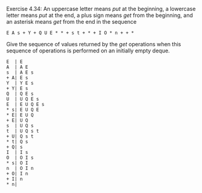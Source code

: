 Exercise 4.34: An uppercase letter means _put_ at the
beginning, a lowercase letter means _put_ at the end, a
plus sign means _get_ from the beginning, and an asterisk
means _get_ from the end in the sequence

```
E A s + Y + Q U E * * + s t + * + I O * n + + *
```

Give the sequence of values returned by the _get_
operations when this sequence of operations is performed on
an initially empty deque.

```
E  | E
A  | A E
s  | A E s
+ A| E s
Y  | Y E s
+ Y| E s
Q  | Q E s
U  | U Q E s
E  | E U Q E s
* s| E U Q E
* E| E U Q
+ E| U Q
s  | U Q s
t  | U Q s t
+ U| Q s t
* t| Q s
+ Q| s
I  | I s
O  | O I s
* s| O I
n  | O I n
+ O| I n
+ I| n
* n|
```
